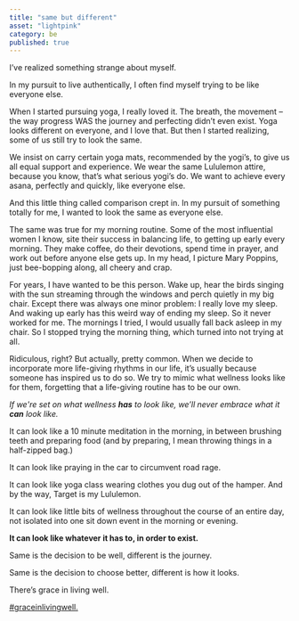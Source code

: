 ```yaml
---
title: "same but different"
asset: "lightpink" 
category: be
published: true
---
```


I’ve realized something strange about myself.

In my pursuit to live authentically, I often find myself trying to be like everyone else. 

When I started pursuing yoga, I really loved it. The breath, the movement – the way progress WAS the journey and perfecting didn’t even exist. Yoga looks different on everyone, and I love that. But then I started realizing, some of us still try to look the same. 

We insist on carry certain yoga mats, recommended by the yogi’s, to give us all equal support and experience. We wear the same Lululemon attire, because you know, that’s what serious yogi’s do. We want to achieve every asana, perfectly and quickly, like everyone else.

And this little thing called comparison crept in. In my pursuit of something totally for me, I wanted to look the same as everyone else.

The same was true for my morning routine. Some of the most influential women I know, site their success in balancing life, to getting up early every morning. They make coffee, do their devotions, spend time in prayer, and work out before anyone else gets up. In my head, I picture Mary Poppins, just bee-bopping along, all cheery and crap. 

For years, I have wanted to be this person. Wake up, hear the birds singing with the sun streaming through the windows and perch quietly in my big chair. Except there was always one minor problem: I really love my sleep. And waking up early has this weird way of ending my sleep. So it never worked for me. The mornings I tried, I would usually fall back asleep in my chair. So I stopped trying the morning thing, which turned into not trying at all. 

Ridiculous, right? But actually, pretty common. When we decide to incorporate more life-giving rhythms in our life, it’s usually because someone has inspired us to do so. We try to mimic what wellness looks like for them, forgetting that a life-giving routine has to be our own.

_If we're set on what wellness **has** to look like, we’ll never embrace what it **can** look like._ 

It can look like a 10 minute meditation in the morning, in between brushing teeth and preparing food (and by preparing, I mean throwing things in a half-zipped bag.)

It can look like praying in the car to circumvent road rage.

It can look like yoga class wearing clothes you dug out of the hamper. And by the way, Target is my Lululemon.

It can look like little bits of wellness throughout the course of an entire day, not isolated into one sit down event in the morning or evening.

**It can look like whatever it has to, in order to exist.**

Same is the decision to be well, different is the journey.

Same is the decision to choose better, different is how it looks.

There’s grace in living well.

[#graceinlivingwell.](https://www.instagram.com/explore/tags/graceinlivingwell/)



